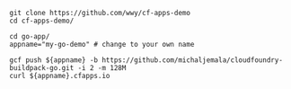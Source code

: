 
    git clone https://github.com/wwy/cf-apps-demo
    cd cf-apps-demo/

    cd go-app/
    appname="my-go-demo" # change to your own name

    gcf push ${appname} -b https://github.com/michaljemala/cloudfoundry-buildpack-go.git -i 2 -m 128M
    curl ${appname}.cfapps.io


